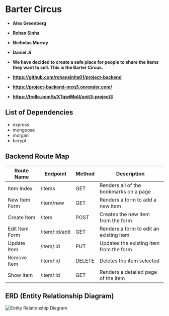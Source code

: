 # Barter Circus

- **Alex Greenberg**
- **Rohan Sinha**
- **Nicholas Murray**
- **Daniel Ji**

- **We have decided to create a safe place for people to share the items they want to sell. This is the Barter Circus.**

- **https://github.com/rohansinha01/project-backend**
- **https://project-backend-mcq3.onrender.com/**
- **https://trello.com/b/XTqwiMpU/unit3-project3**

## List of Dependencies

- express
- mongoose
- morgan
- bcrypt 

## Backend Route Map

| Route Name | Endpoint | Method | Description |
|------------|----------|--------|-------------|
| Item Index | /items    | GET    | Renders all of the bookmarks on a page |
| New Item Form | /item/new   | GET    | Renders a form to add a new item |
| Create Item | /item    | POST    | Creates the new item from the form |
| Edit Item Form | /item/:id/edit    | GET    | Renders a form to edit an existing item |
| Update Item | /item/:id   | PUT    | Updates the existing item from the form  |
| Remove Item | /item/:id   | DELETE    | Deletes the item selected |
| Show Item | /item/:id    | GET    | Renders a detailed page of the item |

## ERD (Entity Relationship Diagram)
![Entity Relationship Diagram](https://i.imgur.com/TnrziHF.png)